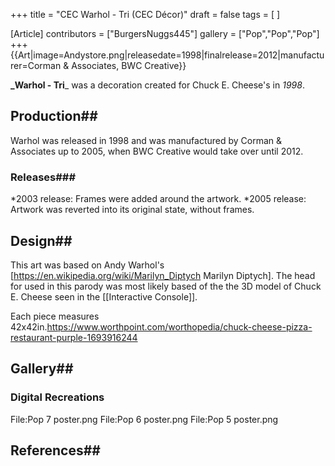 +++
title = "CEC Warhol - Tri (CEC Décor)"
draft = false
tags = [ ]

[Article]
contributors = ["BurgersNuggs445"]
gallery = ["Pop","Pop","Pop"]
+++
{{Art|image=Andystore.png|releasedate=1998|finalrelease=2012|manufacturer=Corman & Associates, BWC Creative}}

**_Warhol - Tri**_ was a decoration created for Chuck E. Cheese's in _1998_.

## Production## 
Warhol was released in 1998 and was manufactured by Corman & Associates up to 2005, when BWC Creative would take over until 2012.

### Releases### 
*2003 release: Frames were added around the artwork.
*2005 release: Artwork was reverted into its original state, without frames.

## Design## 
This art was based on Andy Warhol's [https://en.wikipedia.org/wiki/Marilyn_Diptych Marilyn Diptych]. The head for used in this parody was most likely based of the the 3D model of Chuck E. Cheese seen in the [[Interactive Console]].

Each piece measures 42x42in.<ref>https://www.worthpoint.com/worthopedia/chuck-cheese-pizza-restaurant-purple-1693916244</ref>

## Gallery## 

###  Digital Recreations ### 
<gallery>
File:Pop 7 poster.png
File:Pop 6 poster.png
File:Pop 5 poster.png
</gallery>

## References## 
<references />